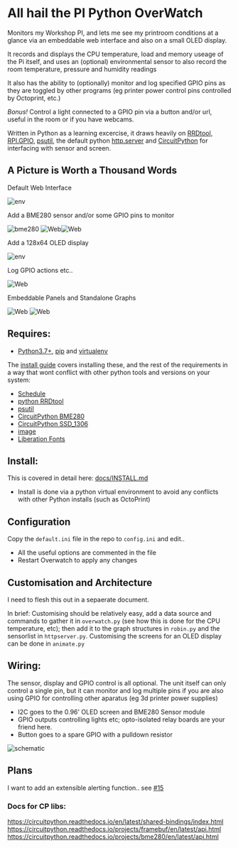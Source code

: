 # All hail the PI Python OverWatch

Monitors my Workshop PI, and lets me see my printroom conditions at a glance via an embeddable web interface and also on a small OLED display. 

It records and displays the CPU temperature, load and memory useage of the Pi itself, and uses an (optional) environmental sensor to also record the room temperature, pressure and humidity readings

It also has the ability to (optionally) monitor and log specified GPIO pins as they are toggled by other programs (eg printer power control pins controlled by Octoprint, etc.)

_Bonus!_ Control a light connected to a GPIO pin via a button and/or url, useful in the room or if you have webcams.

Written in Python as a learning excercise, it draws heavily on [RRDtool](https://pypi.org/project/rrdtool/), [RPI.GPIO](https://pypi.org/project/RPi.GPIO/), [psutil](https://pypi.org/project/psutil/), the default python [http.server](https://docs.python.org/3/library/http.server.html) and [CircuitPython](https://github.com/adafruit/circuitpython) for interfacing with sensor and screen.

## A Picture is Worth a Thousand Words

Default Web Interface

![env](/docs/img/default-main.png)

Add a BME280 sensor and/or some GPIO pins to monitor

![bme280](/docs/img/pihat-bme280-thumb.jpg)
![Web](/docs/img/workshop-main.png)![Web](/docs/img/workshop-graphs.png)

Add a 128x64 OLED display

![env](/docs/img/pihat-env-thumb.jpg)

Log GPIO actions etc..

![Web](/docs/img/workshop-log.png)

Embeddable Panels and Standalone Graphs

![Web](/docs/img/workshop-sys-panel.png)
![Web](/docs/img/workshop-humi-graph.png)

## Requires:
* [Python3.7+](https://www.python.org/), [pip](https://pypi.org/project/pip/) and [virtualenv](https://pypi.org/project/virtualenv/)

The [install guide](docs/INSTALL.md) covers installing these, and the rest of the requirements in a way that wont conflict with other python tools and versions on your system:
* [Schedule](https://github.com/dbader/schedule)
* [python RRDtool](https://pythonhosted.org/rrdtool/index.html)
* [psutil](https://psutil.readthedocs.io/en/latest/)
* [CircuitPython BME280](https://github.com/adafruit/Adafruit_CircuitPython_BME280)
* [CircuitPython SSD_1306](https://github.com/adafruit/Adafruit_CircuitPython_SSD1306)
* [image](https://pypi.org/project/image/)
* [Liberation Fonts](https://en.wikipedia.org/wiki/Liberation_fonts)

## Install:
This is covered in detail here: [docs/INSTALL.md](docs/INSTALL.md)
- Install is done via a python virtual environment to avoid any conflicts with other Python installs (such as OctoPrint)

## Configuration
Copy the `default.ini` file in the repo to `config.ini` and edit..
* All the useful options are commented in the file
* Restart Overwatch to apply any changes

## Customisation and Architecture
I need to flesh this out in a sepaerate document.

In brief: Customising should be relatively easy, add a data source and commands to gather it in `overwatch.py` (see how this is done for the CPU temperature, etc); then add it to the graph structures in `robin.py` and the sensorlist in `httpserver.py`. Customising the screens for an OLED display can be done in `animate.py`

## Wiring:
The sensor, display and GPIO control is all optional. The unit itself can only control a single pin, but it can monitor and log multiple pins if you are also using GPIO for controlling other aparatus (eg 3d printer power supplies)
* I2C goes to the 0.96' OLED screen and BME280 Sensor module
* GPIO outputs controlling lights etc; opto-isolated relay boards are your friend here.
* Button goes to a spare GPIO with a pulldown resistor

![schematic](/docs/img/OverWatch-hardware-small.png)

## Plans
I want to add an extensible alerting function.. see [#15](https://github.com/easytarget/pi-overwatch/issues/15)

### Docs for CP libs:
https://circuitpython.readthedocs.io/en/latest/shared-bindings/index.html
https://circuitpython.readthedocs.io/projects/framebuf/en/latest/api.html
https://circuitpython.readthedocs.io/projects/bme280/en/latest/api.html
